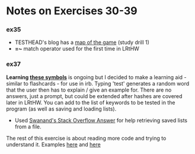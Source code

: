 # Notes on Exercises 30-39

### ex35
- TESTHEAD's blog has a [map of the game](http://www.mkltesthead.com/2011/12/exercise-35-branches-and-functions.html) (study drill 1)
- **=~** match operator used for the first time in LRtHW 

### ex37

**Learning [these symbols](http://learnrubythehardway.org/book/ex37.html)** is ongoing but I decided to make a learning aid - similar to flashcards - for use in irb. Typing 'test' generates a random word that the user then has to explain / give an example for. There are no answers, just a prompt, but could be extended after hashes are covered later in LRtHW. You can add to the list of keywords to be tested in the program (as well as saving and loading lists).
- Used [Swanand's Stack Overflow Answer](http://stackoverflow.com/questions/3308393/how-to-store-a-ruby-array-into-a-file) for help retrieving saved lists from a file.

The rest of this exercise is about reading more code and trying to understand it. Examples [here](http://learnruby.com/code.html) and [here](http://www.mitchr.me/SS/exampleCode/ruby.html)